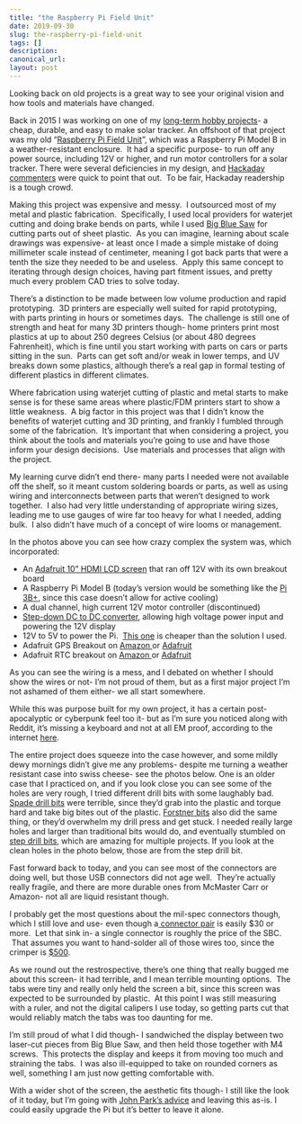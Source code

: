 ```yaml
---
title: "the Raspberry Pi Field Unit"
date: 2019-09-30
slug: the-raspberry-pi-field-unit
tags: []
description: 
canonical_url: 
layout: post
---
```

<p>Looking back on old projects is a great way to see your original vision and how tools and materials have changed.</p><p>Back in 2015 I was working on one of my <a href="https://polyideas.com/post/137926811349/building-the-solarbot-a-18-month-journey-as-a">long-term hobby projects</a>- a cheap, durable, and easy to make solar tracker. An offshoot of that project was my old “<a href="https://polyideas.com/post/137926305194/raspberry-pi-field-unit-rpfu">Raspberry Pi Field Unit</a>”, which was a Raspberry Pi Model B in a weather-resistant enclosure.  It had a specific purpose- to run off any power source, including 12V or higher, and run motor controllers for a solar tracker. There were several deficiencies in my design, and <a href="https://hackaday.com/2015/08/13/raspberry-pi-field-unit-rpfu/">Hackaday commenters</a> were quick to point that out.  To be fair, Hackaday readership is a tough crowd.</p><p>Making this project was expensive and messy.  I outsourced most of my metal and plastic fabrication.  Specifically, I used local providers for waterjet cutting and doing brake bends on parts, while I used <a href="https://www.bigbluesaw.com/">Big Blue Saw</a> for cutting parts out of sheet plastic.  As you can imagine, learning about scale drawings was expensive- at least once I made a simple mistake of doing millimeter scale instead of centimeter, meaning I got back parts that were a tenth the size they needed to be and useless.  Apply this same concept to iterating through design choices, having part fitment issues, and pretty much every problem CAD tries to solve today.</p><p>There’s a distinction to be made between low volume production and rapid prototyping.  3D printers are especially well suited for rapid prototyping, with parts printing in hours or sometimes days.  The challenge is still one of strength and heat for many 3D printers though- home printers print most plastics at up to about 250 degrees Celsius (or about 480 degrees Fahrenheit), which is fine until you start working with parts on cars or parts sitting in the sun.  Parts can get soft and/or weak in lower temps, and UV breaks down some plastics, although there’s a real gap in formal testing of different plastics in different climates.</p><p>Where fabrication using waterjet cutting of plastic and metal starts to make sense is for these same areas where plastic/FDM printers start to show a little weakness.  A big factor in this project was that I didn’t know the benefits of waterjet cutting and 3D printing, and frankly I fumbled through some of the fabrication.  It’s important that when considering a project, you think about the tools and materials you’re going to use and have those inform your design decisions.  Use materials and processes that align with the project.</p><p>My learning curve didn’t end there- many parts I needed were not available off the shelf, so it meant custom soldering boards or parts, as well as using wiring and interconnects between parts that weren’t designed to work together.  I also had very little understanding of appropriate wiring sizes, leading me to use gauges of wire far too heavy for what I needed, adding bulk.  I also didn’t have much of a concept of wire looms or management.</p><p>In the photos above you can see how crazy complex the system was, which incorporated:</p><ul><li>An <a href="https://www.adafruit.com/product/1287">Adafruit 10” HDMI LCD screen</a> that ran off 12V with its own breakout board</li><li>A Raspberry Pi Model B (today’s version would be something like the <a href="https://amzn.to/2Nrp6Jt">Pi 3B+</a>, since this case doesn’t allow for active cooling)</li><li>A dual channel, high current 12V motor controller (discontinued)</li><li><a href="http://www.mini-box.com/DCDC-USB?category=981&amp;sc=8">Step-down DC to DC converter</a>, allowing high voltage power input and powering the 12V display</li><li>12V to 5V to power the Pi.  <a href="https://amzn.to/31IkZfl">This one</a> is cheaper than the solution I used.</li><li>Adafruit GPS Breakout on <a href="https://amzn.to/31Il9mX">Amazon </a>or <a href="https://www.adafruit.com/product/746">Adafruit</a></li><li>Adafruit RTC breakout on <a href="https://amzn.to/31Grwao">Amazon </a>or <a href="https://www.adafruit.com/product/3295">Adafruit</a></li></ul><p>As you can see the wiring is a mess, and I debated on whether I should show the wires or not- I’m not proud of them, but as a first major project I’m not ashamed of them either- we all start somewhere.</p><p>While this was purpose built for my own project, it has a certain post-apocalyptic or cyberpunk feel too it- but as I’m sure you noticed along with Reddit, it’s missing a keyboard and not at all EM proof, according to the internet <a href="https://info.publicintelligence.net/DHS-FacilitiesGuidelinesEMP.pdf">here</a>.</p><p>The entire project does squeeze into the case however, and some mildly dewy mornings didn’t give me any problems- despite me turning a weather resistant case into swiss cheese- see the photos below. One is an older case that I practiced on, and if you look close you can see some of the holes are very rough, I tried different drill bits with some laughably bad. <a href="https://amzn.to/2LHnoRR">Spade drill bits</a> were terrible, since they’d grab into the plastic and torque hard and take big bites out of the plastic. <a href="https://amzn.to/351LHBW">Forstner bits</a> also did the same thing, or they’d overwhelm my drill press and get stuck. I needed really large holes and larger than traditional bits would do, and eventually stumbled on <a href="https://amzn.to/30hecwz">step drill bits</a>, which are amazing for multiple projects. If you look at the clean holes in the photo below, those are from the step drill bit.</p><p>Fast forward back to today, and you can see most of the connectors are doing well, but those USB connectors did not age well.  They’re actually really fragile, and there are more durable ones from McMaster Carr or Amazon- not all are liquid resistant though.</p><p>I probably get the most questions about the mil-spec connectors though, which I still love and use- even though a<a href="https://www.mcmaster.com/mil-spec-pin-and-socket-connectors"> connector pair</a> is easily $30 or more.  Let that sink in- a single connector is roughly the price of the SBC.  That assumes you want to hand-solder all of those wires too, since the crimper is <a href="https://www.mcmaster.com/6168t3">$500</a>.</p><p>As we round out the restrospective, there’s one thing that really bugged me about this screen- it had terrible, and I mean terrible mounting options.  The tabs were tiny and really only held the screen a bit, since this screen was expected to be surrounded by plastic.  At this point I was still measuring with a ruler, and not the digital calipers I use today, so getting parts cut that would reliably match the tabs was too daunting for me.</p><p>I’m still proud of what I did though- I sandwiched the display between two laser-cut pieces from Big Blue Saw, and then held those together with M4 screws.  This protects the display and keeps it from moving too much and straining the tabs.  I was also ill-equipped to take on rounded corners as well, something I am just now getting comfortable with.</p><p>With a wider shot of the screen, the aesthetic fits though- I still like the look of it today, but I’m going with <a href="https://twitter.com/johnedgarpark/status/1167215149444263936?s=20">John Park’s advice</a> and leaving this as-is. I could easily upgrade the Pi but it’s better to leave it alone. </p>
